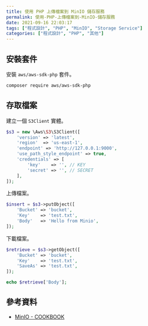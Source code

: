 ```yaml
---
title: 使用 PHP 上傳檔案到 MinIO 儲存服務
permalink: 使用-PHP-上傳檔案到-MinIO-儲存服務
date: 2021-09-16 22:03:17
tags: ["程式設計", "PHP", "MinIO", "Storage Service"]
categories: ["程式設計", "PHP", "其他"]
---
```


## 安裝套件

安裝 `aws/aws-sdk-php` 套件。

```BASH
composer require aws/aws-sdk-php
```

## 存取檔案

建立一個 `S3Client` 實體。

```PHP
$s3 = new \Aws\S3\S3Client([
    'version' => 'latest',
    'region'  => 'us-east-1',
    'endpoint' => 'http://127.0.0.1:9000',
    'use_path_style_endpoint' => true,
    'credentials' => [
        'key'    => '', // KEY
        'secret' => '', // SECRET
    ],
]);
```

上傳檔案。

```PHP
$insert = $s3->putObject([
    'Bucket' => 'bucket',
    'Key'    => 'test.txt',
    'Body'   => 'Hello from Minio',
]);
```

下載檔案。

```PHP
$retrieve = $s3->getObject([
    'Bucket' => 'bucket',
    'Key'    => 'test.txt',
    'SaveAs' => 'test.txt',
]);

echo $retrieve['Body'];
```

## 參考資料

- [MinIO - COOKBOOK](https://docs.min.io/docs/how-to-use-aws-sdk-for-php-with-minio-server.html)
